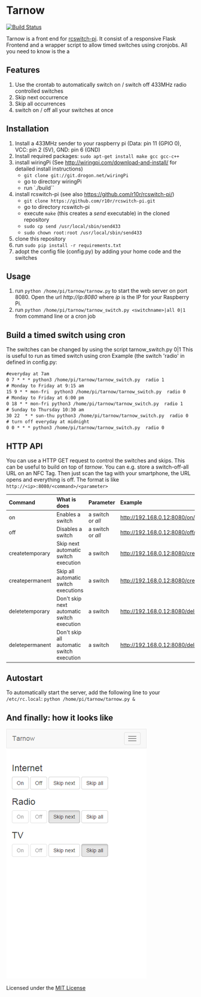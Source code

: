Tarnow
======
[![Build Status](https://travis-ci.org/steffenschroeder/tarnow.svg?branch=master)](https://travis-ci.org/steffenschroeder/tarnow)

Tarnow is a front end for [rcswitch-pi](https://github.com/r10r/rcswitch-pi/). It consist of a responsive Flask Frontend and a wrapper 
script to allow timed switches using cronjobs. All you need to know is the a  


## Features
1. Use the crontab to automatically switch on / switch off 433MHz radio controlled switches
2. Skip next occurrence 
3. Skip all occurrences
4. switch on / off all your switches at once

## Installation
1. Install a 433MHz sender to your raspberry pi (Data: pin 11 (GPIO 0), VCC: pin 2 (5V), GND: pin 6 (GND)
2. Install required packages: ``sudo apt-get install make gcc gcc-c++``
3. install wiringPi (See http://wiringpi.com/download-and-install/ for detailed install instructions)
    * ``git clone git://git.drogon.net/wiringPi``
    * go to directory wiringPi
    * run `./build``
 4. install rcswitch-pi (see also https://github.com/r10r/rcswitch-pi/)
    * ``git clone https://github.com/r10r/rcswitch-pi.git``
    * go to directory rcswitch-pi
    * execute ``make`` (this creates a _send_ executable) in the cloned repository
    * ``sudo cp send /usr/local/sbin/send433``
    * ``sudo chown root:root /usr/local/sbin/send433``
5. clone this repository 
6. run ``sudo pip install -r requirements.txt``      
7. adopt the config file (config.py) by adding your home code and the switches

## Usage
1. run ``python /home/pi/tarnow/tarnow.py`` to start the web server on port 8080. 
   Open the url _http://ip:8080_ where _ip_ is the IP for your Raspberry Pi. 
2. run ``python /home/pi/tarnow/tarnow_switch.py <switchname>|all 0|1`` from command line or a cron job


## Build a timed switch using cron
The switches can be changed by using the script tarnow_switch.py <switch> 0|1 
This is useful to run as timed switch using cron
Example (the switch 'radio' in defined in config.py:

```no-highlight
#everyday at 7am
0 7 * * * python3 /home/pi/tarnow/tarnow_switch.py  radio 1
# Monday to Friday at 9:15 am
15 9 * * mon-fri  python3 /home/pi/tarnow/tarnow_switch.py  radio 0
# Monday to Friday at 6:00 pm
0 18 * * mon-fri python3 /home/pi/tarnow/tarnow_switch.py  radio 1
# Sunday to Thursday 10:30 am
30 22  * * sun-thu python3 /home/pi/tarnow/tarnow_switch.py  radio 0
# turn off everyday at midnight
0 0 * * * python3 /home/pi/tarnow/tarnow_switch.py  radio 0
```
## HTTP API
You can use a HTTP GET request to control the switches and skips. This can be useful to build on top of _tarnow_. You can e.g. store a switch-off-all URL on an NFC Tag. Then just scan the tag with your smartphone, the URL opens and everything is off.
The format is like ``http://<ip>:8080/<command>/<parameter>``

| Command         | What is does                               | Parameter         | Example                                           |
|:----------------|:-------------------------------------------|:------------------|:--------------------------------------------------|
| on              | Enables a switch                           | a switch or _all_ | http://192.168.0.12:8080/on/Radio                 |     
| off             | Disables a switch                          | a switch or _all_ | http://192.168.0.12:8080/off/all                  | 
| createtemporary | Skip next automatic switch execution       | a switch          | http://192.168.0.12:8080/createtemporary/Internet |
| createpermanent | Skip all automatic switch executions       | a switch          | http://192.168.0.12:8080/createpermanent/TV       |
| deletetemporary | Don't skip next automatic switch execution | a switch          | http://192.168.0.12:8080/deletetemporary/Internet |
| deletepermanent | Don't skip all automatic switch execution  | a switch          | http://192.168.0.12:8080/deletepermanent/TV       |


## Autostart
To automatically start the server, add the following line to your ``/etc/rc.local``: 
``python /home/pi/tarnow/tarnow.py &``

## And finally: how it looks like
![Screenshot](https://raw.githubusercontent.com/steffenschroeder/tarnow/docu/screenshots/mobile.png)

Licensed under the [MIT License](http://en.wikipedia.org/wiki/MIT_License)
